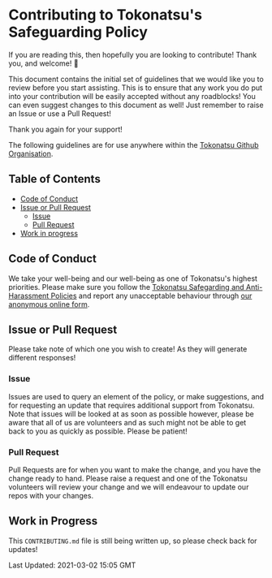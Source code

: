 # Contributing to Tokonatsu's Safeguarding Policy

If you are reading this, then hopefully you are looking to contribute! Thank
you, and welcome! :tada:

This document contains the initial set of guidelines that we would like you to
review before you start assisting. This is to ensure that any work you do put
into your contribution will be easily accepted without any roadblocks! You can
even suggest changes to this document as well! Just remember to raise an Issue
or use a Pull Request!

Thank you again for your support!

The following guidelines are for use anywhere within the [Tokonatsu Github Organisation](https://github.com/tokonatsufestival).

## Table of Contents

* [Code of Conduct](#code-of-conduct)
* [Issue or Pull Request](#issue-or-pull-request)
  * [Issue](#issue)
  * [Pull Request](#pull-request)
* [Work in progress](#work-in-progress)

## Code of Conduct
We take your well-being and our well-being as one of Tokonatsu's highest 
priorities. Please make sure you follow the [Tokonatsu Safegarding and
Anti-Harassment Policies](https://www.tokonatsu.org.uk/anti-harassment/) and
report any unacceptable behaviour through [our anonymous online form](https://www.tokonatsu.org.uk/anti-harassment/report/).



## Issue or Pull Request
Please take note of which one you wish to create! As they will generate
different responses!

### Issue
Issues are used to query an element of the policy, or make suggestions, and for
requesting an update that requires additional support from Tokonatsu. Note that
issues will be looked at as soon as possible however, please be aware that all
of us are volunteers and as such might not be able to get back to you as quickly 
as possible. Please be patient!

### Pull Request
Pull Requests are for when you want to make the change, and you have the change
ready to hand. Please raise a request and one of the Tokonatsu volunteers will
review your change and we will endeavour to update our repos with your changes.


## Work in Progress
This `CONTRIBUTING.md` file is still being written up, so please check back for updates!

Last Updated: 2021-03-02 15:05 GMT
